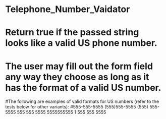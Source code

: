 # Telephone_Number_Vaidator
# Return true if the passed string looks like a valid US phone number.
# The user may fill out the form field any way they choose as long as it has the format of a valid US number. 
#The following are examples of valid formats for US numbers (refer to the tests below for other variants):
#555-555-5555
(555)555-5555
(555) 555-5555
555 555 5555
5555555555
1 555 555 5555
